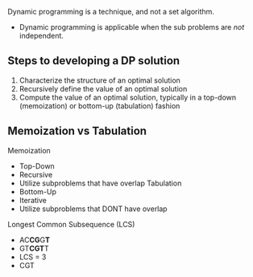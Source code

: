 Dynamic programming is a technique, and not a set algorithm.
- Dynamic programming is applicable when the sub problems are *not* independent.
## Steps to developing a DP solution
1. Characterize the structure of an optimal solution
2. Recursively define the value of an optimal solution
3. Compute the value of an optimal solution, typically in a top-down (memoization) or bottom-up (tabulation) fashion
## Memoization vs Tabulation
Memoization
- Top-Down
- Recursive
- Utilize subproblems that have overlap
Tabulation
- Bottom-Up
- Iterative
- Utilize subproblems that DONT have overlap

Longest Common Subsequence (LCS)
- AC**CG**G**T**
- GT**CGT**T
- LCS = 3
- CGT